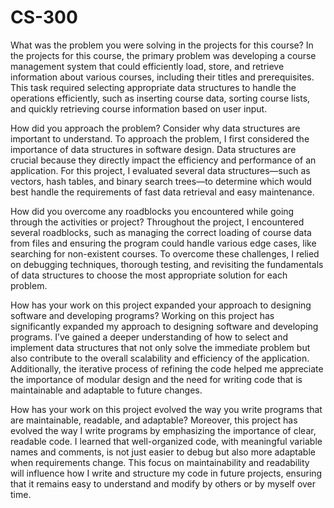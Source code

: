 # CS-300
What was the problem you were solving in the projects for this course?
In the projects for this course, the primary problem was developing a course management system that could efficiently load, store, and retrieve information about various courses, including their titles and prerequisites. This task required selecting appropriate data structures to handle the operations efficiently, such as inserting course data, sorting course lists, and quickly retrieving course information based on user input.

How did you approach the problem? Consider why data structures are important to understand.
To approach the problem, I first considered the importance of data structures in software design. Data structures are crucial because they directly impact the efficiency and performance of an application. For this project, I evaluated several data structures—such as vectors, hash tables, and binary search trees—to determine which would best handle the requirements of fast data retrieval and easy maintenance.

How did you overcome any roadblocks you encountered while going through the activities or project?
Throughout the project, I encountered several roadblocks, such as managing the correct loading of course data from files and ensuring the program could handle various edge cases, like searching for non-existent courses. To overcome these challenges, I relied on debugging techniques, thorough testing, and revisiting the fundamentals of data structures to choose the most appropriate solution for each problem.

How has your work on this project expanded your approach to designing software and developing programs?
Working on this project has significantly expanded my approach to designing software and developing programs. I’ve gained a deeper understanding of how to select and implement data structures that not only solve the immediate problem but also contribute to the overall scalability and efficiency of the application. Additionally, the iterative process of refining the code helped me appreciate the importance of modular design and the need for writing code that is maintainable and adaptable to future changes.

How has your work on this project evolved the way you write programs that are maintainable, readable, and adaptable?
Moreover, this project has evolved the way I write programs by emphasizing the importance of clear, readable code. I learned that well-organized code, with meaningful variable names and comments, is not just easier to debug but also more adaptable when requirements change. This focus on maintainability and readability will influence how I write and structure my code in future projects, ensuring that it remains easy to understand and modify by others or by myself over time.
